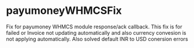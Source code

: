 # payumoneyWHMCSFix
Fix for payumoney WHMCS module response/ack callback. This fix is for failed or Invoice not updating automatically and also currency convesion is not applying automatically. Also solved default INR to USD conersion errors
